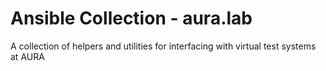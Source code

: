 # Ansible Collection - aura.lab

A collection of helpers and utilities for interfacing with virtual test systems at AURA
